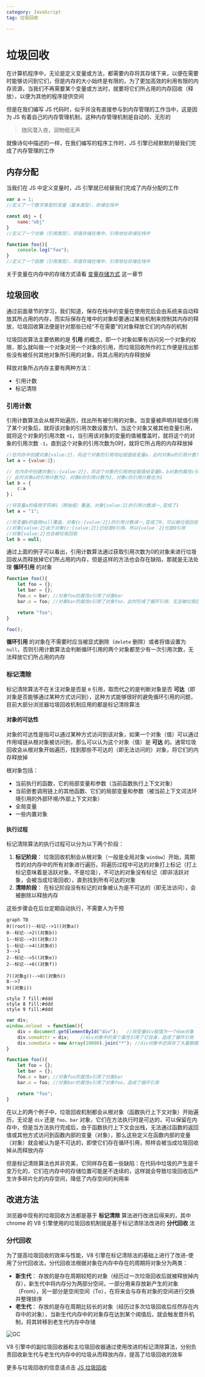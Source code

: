 ```yaml
---
category: JavaScript
tag: 垃圾回收

---
```



# 垃圾回收
在计算机程序中，无论是定义变量或方法，都需要内存将其存储下来，以便在需要时能够访问到它们，但是内存的大小始终是有限的，为了更加高效的利用有限的内存资源，当我们不再需要某个变量或方法时，就要将它们所占用的内存回收（释放），以便为其他的程序提供空间

但是在我们编写 JS 代码时，似乎并没有直接参与到内存管理的工作当中，这是因为 JS 有着自己的内存管理机制，这种内存管理机制是自动的、无形的
>
> 随风潜入夜，润物细无声
> 
就像诗句中描述的一样，在我们编写的程序工作时，JS 引擎已经默默的替我们完成了内存管理的工作

## 内存分配
当我们在 JS 中定义变量时，JS 引擎就已经替我们完成了内存分配的工作
```js
var a = 1;  
//定义了一个数字类型的变量（基本类型），存储在栈中

const obj = {
    name:"obj"  
}
//定义了一个对象（引用类型），将值存储在堆中，引用地址存储在栈中

function foo(){
    console.log("foo"); 
}  
//定义了一个函数（引用类型），将值存储在堆中，引用地址存储在栈中         
```
<Minfo>

关于变量在内存中的存储方式请看 [变量存储方式](/blog-js/09.md) 这一章节

</Minfo>

## 垃圾回收
通过前面章节的学习，我们知道，保存在栈中的变量在使用完后会由系统来自动释放其所占用的内存，而实际保存在堆中的对象却要通过某些机制来控制其内存的释放，垃圾回收算法便是针对那些已经“不在需要”的对象释放它们的内存的机制

垃圾回收算法主要依赖的是 **引用** 的概念，即一个对象如果有访问另一个对象的权限，那么就叫做一个对象对另一个对象的引用，而垃圾回收所作的工作便是找出那些没有被任何其他对象所引用的对象，将其占用的内存释放掉

释放对象所占内存主要有两种方法：
* 引用计数
* 标记清除

### 引用计数
引用计数算法会从根开始遍历，找出所有被引用的对象。当变量被声明并赋值引用了某个对象后，就将该对象的引用次数设置为1，当这个对象又被其他变量引用，就将这个对象的引用次数 `+1`，当引用该对象的变量的值被覆盖时，就将这个的对象的引用次数 `-1`，直到这个对象的引用次数为0时，就将它所占用的内存释放掉

```js
//在内存中创建对象{value:2}，将这个对象的引用地址赋值给变量a，此时对象a的引用计数为1
let a = {value:2}; 

// 在内存中创建对象{c:{value:2}}，将这个对象的引用地址赋值给变量b，b对象的属性c引用了对象a，
// 此时对象a的引用计数为2，对象b的引用计数为1，对象c的引用计数也为1
let b = {
    c:a   
}；

//将变量a的值用字符串1（原始值）覆盖，对象{value:2}的引用计数减一,变成了1
let a = "1"; 

//将变量b的值用null覆盖，对象{c:{value:2}}的引用计数减一,变成了0，可以被垃圾回收了
//对象{value:2}由于对象{c:{value:2}}已经是0引用，所以{value：2}也是0引用
//对象{value:2}也会被垃圾回收
let b = null; 
```
通过上面的例子可以看出，引用计数算法通过获取引用次数为0的对象来进行垃圾回收从而释放掉它们所占用的内存，但是这样的方法也会存在缺陷，那就是无法处理 **循环引用** 的对象

```js
function foo(){
    let foo = {};
    let bar = {};
    foo.o = bar; //对象foo的属性o引用了对象bar
    bar.o = foo; //对象bar的属性o引用了对象foo，此时形成了循环引用，无法被垃圾回收

    return "foo";
}

foo();
```
**循环引用** 的对象在不需要时应当被显式删除（`delete` 删除）或者将值设置为 `null`，否则引用计数算法会判断循环引用的两个对象都至少有一次引用次数，无法释放它们所占用的内存

### 标记清除
标记清除算法不在关注对象是否是 `0` 引用，取而代之的是判断对象是否 **可达**（即对象是否能够通过某种方式访问到），这种方式能够很好的避免循环引用的问题，目前大部分浏览器垃圾回收机制应用的都是标记清除算法
   
#### 对象的可达性  
对象的可达性是指可以通过某种方式访问到该对象，如果一个对象（值）可以通过作用域链从根对象被访问到，那么可以认为这个对象（值）是 **可达** 的。通常垃圾回收会从根对象开始遍历，找到那些不可达的（即无法访问的）对象，将它们的内存释放掉

<Minfo>

根对象包括：
* 当前执行的函数，它的局部变量和参数（当前函数执行上下文对象）
* 当前嵌套调用链上的其他函数、它们的局部变量和参数（被当前上下文词法环境引用的外部环境/外部上下文对象）
* 全局变量
* 一些内置对象

</Minfo>

#### 执行过程
标记清除算法的执行过程可以分为以下两个阶段：
1. **标记阶段**：
  垃圾回收机制会从根对象（一般是全局对象 `window`）开始，周期性的对内存中的所有对象进行遍历，将遍历过程中可达的对象打上标记（打上标记意味着是活跃对象，不是垃圾），不可达的对象没有标记（即非活跃对象，会被当成垃圾回收），直到找到所有可达的对象
2. **清除阶段**：
  在标记阶段没有标记的对象被认为是不可达的（即无法访问），会被删除以释放内存

这些步骤会在后台定期自动执行，不需要人为干预  

```mermaid
graph TB
0((root))--标记-->1((对象a))
0--标记-->2((对象b))
1--标记-->3((对象c))
1--标记-->4((对象d))
3-->1
2--标记-->5((对象e))
2--标记-->6((对象f))

7((对象g))-->8((对象h))
8-->7
9((对象i))

style 7 fill:#ddd
style 8 fill:#ddd
style 9 fill:#ddd
```


```js
var div;
window.onload  = function(){
    div = document.getElementById("div");   //将变量div赋值为一个dom对象
    div.someAttr = div;    //div对象中的某个属性引用了它自身，造成了循环引用
    div.someData = new Array(10000).join("*"); //div对象中还保存了大量数据
}

function foo(){
    let foo = {};
    let bar = {};
    foo.o = bar; //对象foo的属性o引用了对象bar
    bar.o = foo; //对象bar的属性o引用了对象foo，造成了循环引用

    return "foo";
}
```  
在以上的两个例子中，垃圾回收机制都会从根对象（函数执行上下文对象）开始遍历，无论是 `div` 还是 `foo`、`bar` 对象，它们在方法执行时是可达的，可以保留在内存中，但是当方法执行完成后，由于函数执行上下文会出栈，无法通过函数的返回值或其他方式访问到函数内部的变量（对象），那么这些定义在函数内部的变量（对象）就会被认为是不可达的，即使它们存在循环引用，照样会被当成垃圾回收掉从而释放内存

但是标记清除算法也并非完美，它同样存在着一些缺陷：在代码中垃圾的产生是千变万化的，它们在内存中的存储位置可能是不连续的，这样就会导致垃圾回收后产生许多碎片化的内存空间，降低了内存空间的利用率

## 改进方法
浏览器中现有的垃圾回收方法都是基于 **标记清除** 算法进行改进后得来的，其中 chrome 的 V8 引擎使用的垃圾回收机制就是基于标记清除法改进的 **分代回收** 法

### 分代回收
为了提高垃圾回收的效率与性能，V8 引擎在标记清除法的基础上进行了改进-使用了分代回收法，分代回收法根据对象在内存中存在的周期将对象分为两类：
* **新生代**：
   存放的是存在周期较短的对象（经历过一次垃圾回收后就被释放掉内存），新生代中将内存分为两部分空间，一部分用来存放新产生的对象（From），另一部分是空闲空间（To），在将来会与存有对象的空间进行交换并整理排序
* **老生代**：
   存放的是存在周期比较长的对象（经历过多次垃圾回收后任然存在内存中的对象），当新生代内存中的对象存在达到某个阈值后，就会触发晋升机制，将其转移到老生代内存中存储

![GC](/assets/image/GC.png "V8 垃圾回收内存分配")

V8 引擎中的副垃圾回收器和主垃圾回收器通过使用改进的标记清除算法，分别负责回收新生代与老生代内存中的垃圾从而释放内存，提高了垃圾回收的效率



<Minfo>

更多与垃圾回收的信息请点击 [JS 垃圾回收]

</Minfo>

[JS 垃圾回收]:https://juejin.cn/post/7274146202496090170
